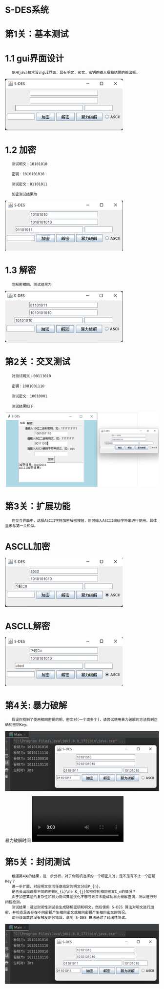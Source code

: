  # S-DES系统
 # 第1关：基本测试
 # 1.1 gui界面设计
       使用java技术设计gui界面，具有明文，密文，密钥的输入框和结果的输出框.
 ![image](https://github.com/baozhuo11/S-DES/blob/main/GUI.png)
 # 1.2  加密
       测试明文：10101010

       密钥：1010101010

       测试密文：01101011

       加密测试结果为
![image](https://github.com/baozhuo11/S-DES/blob/main/%E5%8A%A0%E5%AF%86.png)
       
 # 1.3  解密
       同解密相同，测试结果为
![image](https://github.com/baozhuo11/S-DES/blob/main/%E8%A7%A3%E5%AF%86.png)
       
 # 第2关：交叉测试
       对测试明文：00111010

       密钥：1001001110

       测试密文：10010001
       
       测试结果如下
  ![image](https://github.com/baozhuo11/S-DES/blob/main/%E4%BA%A4%E5%8F%89%E9%AA%8C%E8%AF%812.png)
       
 # 第3关：扩展功能
       在交互界面中，选择ASCII字符加密解密按钮，则可输入ASCII编码字符串进行使用，具体显示与第一关相似。
 # ASCLL加密
  ![image](https://github.com/baozhuo11/S-DES/blob/main/ASCII%E5%8A%A0%E5%AF%86.png)
 # ASCLL解密
  ![image](https://github.com/baozhuo11/S-DES/blob/main/ASCII%E8%A7%A3%E5%AF%86.png)
          
 # 第4关: 暴力破解
       假设你找到了使用相同密钥的明、密文对(一个或多个)，请尝试使用暴力破解的方法找到正确的密钥Key。
  ![image](https://github.com/baozhuo11/S-DES/blob/main/%E6%9A%B4%E5%8A%9B%E7%A0%B4%E8%A7%A3.png)
  
  暴力破解时间
  ![image](https://github.com/baozhuo11/S-DES/blob/main/%E6%9A%B4%E5%8A%9B%E7%A0%B4%E8%A7%A3%E8%A7%86%E9%A2%91.mp4)
       
 # 第5关：封闭测试
       根据第4关的结果，进一步分析，对于你随机选择的一个明密文对，是不是有不止一个密钥Key？
       进一步扩展，对应明文空间任意给定的明文分组P_{n}，
       是否会出现选择不同的密钥K_{i}\ne K_{j}加密得到相同密文C_n的情况？
       由于加密算法的复杂性和暴力测试算法优化不够导致并未能成功暴力破解密钥，所以进行封闭性检测。 
       测试结果：通过封闭性测试会生成随机密钥和明文，然后使用 S-DES 算法对明文进行加密，并检查是否存在不同密钥产生相同密文或相同密钥产生相同密文的情况。
       运行该函数时没有触发断言错误，说明 S-DES 算法通过了封闭性测试。
![image](https://github.com/baozhuo11/S-DES/blob/main/%E6%9A%B4%E5%8A%9B%E7%A0%B4%E8%A7%A3.png)
